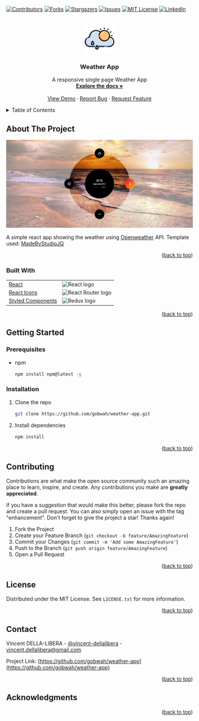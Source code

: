<!-- Improved compatibility of back to top link: See: https://github.com/othneildrew/Best-README-Template/pull/73 -->

<a id="readme-top"></a>

<!--
*** Thanks for checking out the Best-README-Template. If you have a suggestion
*** that would make this better, please fork the repo and create a pull request
*** or simply open an issue with the tag "enhancement".
*** Don't forget to give the project a star!
*** Thanks again! Now go create something AMAZING! :D
-->

<!-- PROJECT SHIELDS -->
<!--
*** I'm using markdown "reference style" links for readability.
*** Reference links are enclosed in brackets [ ] instead of parentheses ( ).
*** See the bottom of this document for the declaration of the reference variables
*** for contributors-url, forks-url, etc. This is an optional, concise syntax you may use.
*** https://www.markdownguide.org/basic-syntax/#reference-style-links
-->

[![Contributors][contributors-shield]][contributors-url]
[![Forks][forks-shield]][forks-url]
[![Stargazers][stars-shield]][stars-url]
[![Issues][issues-shield]][issues-url]
[![MIT License][license-shield]][license-url]
[![LinkedIn][linkedin-shield]][linkedin-url]

<!--

TAGS

https://gobwah.github.io/weather-app/
https://github.com/gobwah/weather-app/blob/master/src/assets/logo.png
gobwah
weather-app
Weather App
A responsive single page Weather App

-->

<!-- PROJECT LOGO -->
<br />
<div align="center">
  <a href="https://gobwah.github.io/weather-app/">
    <img src="public/logo192.png" alt="Logo" width="80" height="80">
  </a>

<h3 align="center">Weather App</h3>

  <p align="center">
    A responsive single page Weather App
    <br />
    <a href="https://github.com/gobwah/weather-app"><strong>Explore the docs »</strong></a>
    <br />
    <br />
    <a href="https://gobwah.github.io/weather-app/">View Demo</a>
    ·
    <a href="https://github.com/gobwah/weather-app/issues">Report Bug</a>
    ·
    <a href="https://github.com/gobwah/weather-app/issues">Request Feature</a>
  </p>
</div>

<!-- TABLE OF CONTENTS -->
<details>
  <summary>Table of Contents</summary>
  <ol>
    <li>
      <a href="#about-the-project">About The Project</a>
      <ul>
        <li>
        <a href="#built-with">Built With</a></li>
    </li>
    <li>
      <a href="#getting-started">Getting Started</a>
      <ul>
        <li><a href="#prerequisites">Prerequisites</a></li>
        <li><a href="#installation">Installation</a></li>
      </ul>
    </li>
    <li><a href="#contributing">Contributing</a></li>
    <li><a href="#license">License</a></li>
    <li><a href="#contact">Contact</a></li>
    <li><a href="#acknowledgments">Acknowledgments</a></li>
  </ol>
</details>

<!-- ABOUT THE PROJECT -->

## About The Project

[![Weather App Screen Shot][product-screenshot]](https://gobwah.github.io/weather-app/)

A simple react app showing the weather using [Openweather](https://openweathermap.org/current) API. Template used: [MadeByStudioJQ](https://dribbble.com/shots/1582109-Weather-Dashboard-Fullscreen-ALL-GIF)

<p align="right">(<a href="#readme-top">back to top</a>)</p>

### Built With


|||
|-|-|
| [React](https://reactjs.org/) | <img src="https://avatars.githubusercontent.com/u/6412038?s=280&v=4" alt="React logo" width="50" height="50"/> |
| [React Icons](https://react-icons.github.io/react-icons/) | <img src="https://camo.githubusercontent.com/48d099290b4cb2d7937bcd96e8497cf1845b54a810a6432c70cf944b60b40c77/68747470733a2f2f7261776769742e636f6d2f676f72616e67616a69632f72656163742d69636f6e732f6d61737465722f72656163742d69636f6e732e737667" alt="React Router logo" width="50" height="50"/> |
| [Styled Components](https://styled-components.com/) | <img src="https://raw.githubusercontent.com/styled-components/brand/master/styled-components.png" alt="Redux logo" width="50" height="50"/> |

<p align="right">(<a href="#readme-top">back to top</a>)</p>

<!-- GETTING STARTED -->

## Getting Started

### Prerequisites

-   npm
    ```sh
    npm install npm@latest -g
    ```

### Installation

1. Clone the repo
    ```sh
    git clone https://github.com/gobwah/weather-app.git
    ```
2. Install dependencies
    ```sh
    npm install
    ```

<p align="right">(<a href="#readme-top">back to top</a>)</p>

<!-- CONTRIBUTING -->

## Contributing

Contributions are what make the open source community such an amazing place to learn, inspire, and create. Any contributions you make are **greatly appreciated**.

If you have a suggestion that would make this better, please fork the repo and create a pull request. You can also simply open an issue with the tag "enhancement".
Don't forget to give the project a star! Thanks again!

1. Fork the Project
2. Create your Feature Branch (`git checkout -b feature/AmazingFeature`)
3. Commit your Changes (`git commit -m 'Add some AmazingFeature'`)
4. Push to the Branch (`git push origin feature/AmazingFeature`)
5. Open a Pull Request

<p align="right">(<a href="#readme-top">back to top</a>)</p>

<!-- LICENSE -->

## License

Distributed under the MIT License. See `LICENSE.txt` for more information.

<p align="right">(<a href="#readme-top">back to top</a>)</p>

<!-- CONTACT -->

## Contact

Vincent DELLA-LIBERA - [@vincent-dellalibera](https://linkedin.com/in/vincent-dellalibera) - vincent.dellalibera@gmail.com

Project Link: [https://github.com/gobwah/weather-app](https://github.com/gobwah/weather-app)

<p align="right">(<a href="#readme-top">back to top</a>)</p>

<!-- ACKNOWLEDGMENTS -->

## Acknowledgments


<p align="right">(<a href="#readme-top">back to top</a>)</p>

<!-- MARKDOWN LINKS & IMAGES -->
<!-- https://www.markdownguide.org/basic-syntax/#reference-style-links -->

[contributors-shield]: https://img.shields.io/github/contributors/gobwah/weather-app.svg?style=for-the-badge
[contributors-url]: https://github.com/gobwah/weather-app/graphs/contributors

[forks-shield]: https://img.shields.io/github/forks/gobwah/weather-app.svg?style=for-the-badge
[forks-url]: https://github.com/gobwah/weather-app/network/members

[stars-shield]: https://img.shields.io/github/stars/gobwah/weather-app.svg?style=for-the-badge
[stars-url]: https://github.com/gobwah/weather-app/stargazers

[issues-shield]: https://img.shields.io/github/issues/gobwah/weather-app.svg?style=for-the-badge
[issues-url]: https://github.com/gobwah/weather-app/issues

[license-shield]: https://img.shields.io/github/license/gobwah/weather-app.svg?style=for-the-badge
[license-url]: https://github.com/gobwah/weather-app/blob/master/LICENSE.txt

[linkedin-shield]: https://img.shields.io/badge/-LinkedIn-black.svg?style=for-the-badge&logo=linkedin&colorB=555
[linkedin-url]: https://linkedin.com/in/vincent-dellalibera

[product-screenshot]: public/screenshot.jpg
